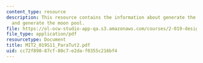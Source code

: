 ```yaml
---
content_type: resource
description: This resource contains the information about generate the internal subdivision
  and generate the moon pool.
file: https://ol-ocw-studio-app-qa.s3.amazonaws.com/courses/2-019-design-of-ocean-systems-spring-2011/cc72f89087cf80c7e2daf0355c216bf4_MIT2_019S11_ParaTut2.pdf
file_type: application/pdf
resourcetype: Document
title: MIT2_019S11_ParaTut2.pdf
uid: cc72f890-87cf-80c7-e2da-f0355c216bf4
---
```


